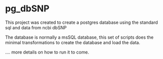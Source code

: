 pg_dbSNP
========

This project was created to create a postgres database using the standard sql and data from ncbi dbSNP

The database is normally a msSQL database, this set of scripts does the minimal transformations to create the database
and load the data.

.... more details on how to run it to come.


